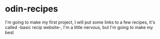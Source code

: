 # odin-recipes
I'm going to make my first project, I will put some links to a few recipes, it's called -basic recip website-, I'm a little nervous, but I'm going to make my best